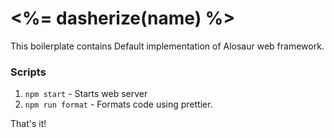 # <%= dasherize(name) %>

This boilerplate contains Default implementation of Alosaur web framework.

### Scripts

1) `npm start` - Starts web server
2) `npm run format` - Formats code using prettier.

That's it!
